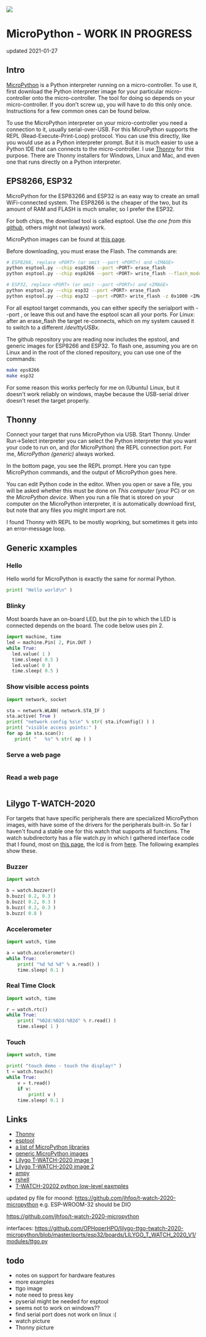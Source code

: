 ![](images/micro-python.png)

# MicroPython - WORK IN PROGRESS

updated 2021-01-27

## Intro

[MicroPython]() is a Python interpreter running on a micro-controller.
To use it, first download the Python interpreter image for
your particular micro-controller onto the micro-controller.
The tool for doing so depends on your micro-controller.
If you don't screw up, you will have to do this only once.
Instructions for a few common ones can be found below.

To use the MicroPython interpreter on your micro-controller
you need a connection to it, usually serial-over-USB.
For this MicroPython supports the REPL 
(Read-Execute-Print-Loop) protocol.
Yiou can use this directly, 
like you would use as a Python interpreter prompt.
But it is much easier to use a Python IDE that can connects
to the micro-controller.
I use
[Thonny](https://thonny.org)
for this purpose.
There are Thonny installers for Windows, Linux and Mac,
and even one that runs directly on a Python interpreter.

## EPS8266, ESP32

MicroPython for the ESP83266 and ESP32 is an easy way to
create an small WiFi-connected system.
The ESP8266 is the cheaper of the two, 
but its amount of RAM and FLASH is much smaller,
so I prefer the ESP32.

For both chips, the download tool is called esptool.
Use *the one from this 
[github](https://github.com/espressif/esptool)*,
others might not (always) work.

MicroPython images can be found at
[this page](https://micropython.org/download/all).

Before downloading, you must erase the Flash. 
The commands are:

```bash
# ESP8266, replace <PORT> (or omit --port <PORT>) and <IMAGE>
python esptool.py --chip esp8266 --port <PORT> erase_flash
python esptool.py --chip esp8266 --port <PORT> write_flash --flash_mode dio --flash_size detect 0x0 <IMAGE>
```

```bash
# ESP32, replace <PORT> (or omit --port <PORT>) and <IMAGE>
python esptool.py --chip esp32 --port <PORT> erase_flash
python esptool.py --chip esp32 --port <PORT> write_flash -z 0x1000 <IMAGE>
```

For all esptool target commands, you can either specify the
serialport with --port <PORT>, or leave this out and have the
esptool scan all your ports. 
For Linux: after an erase_flash the target re-connects, 
which on my system caused it to switch to a different */dev/ttyUSBx*.

The github repository you are reading now includes the
epstool, and generic images for ESP8266 and ESP32.
To flash one, assuming you are on Linux and in the root of
the cloned repository, you can use one of the commands:

```bash
make eps8266
make esp32
```

For some reason this works perfecly for me on (Ubuntu) Linux, 
but it doesn't work reliably on windows, 
maybe because the USB-serial driver doesn't reset the target properly.

## Thonny

Connect your target that runs MicroPython via USB.
Start Thonny.
Under Run->Select interpreter you can select the Python
interpreter that you want your code to run on, and
(for MicroPython) the REPL connection port.
For me, *MicroPython (generic)* always worked.

In the bottom page, you see the REPL prompt. 
Here you can type MicroPython commands, 
and the output of MicroPython goes here.

You can edit Python code in the editor.
When you open or save a file, you will be asked whether
this must be done on *This computer* (your PC) or on the
*MicroPython device*.
When you run a file that is stored on your computer
on the MicroPython interpreter, it is automatically download
first, but note that any files you might import are not.

I found Thonny with REPL to be mostly woprking, but sometimes
it gets into an error-message loop.

## Generic xxamples

### Hello

Hello world for MicroPython is exactly the same for normal Python.

```Python
print( "Hello world\n" )
```

### Blinky

Most boards have an on-board LED, but the pin to which the LED is 
connected depends on the board.
The code below uses pin 2.

```Python
import machine, time
led = machine.Pin( 2, Pin.OUT )
while True:
  led.value( 1 )
  time.sleep( 0.5 )
  led.value( 0 )
  time.sleep( 0.5 )
```

### Show visible access points

```Python
import network, socket

sta = network.WLAN( network.STA_IF )
sta.active( True )
print( "network config %s\n" % str( sta.ifconfig() ) )
print( "visible access points:" )
for ap in sta.scan():
   print( "   %s" % str( ap ) )
```

### Serve a web page

```Python
```

### Read a web page

```Python
```

## Lilygo T-WATCH-2020

For targets that have specific peripherals there are specialized
MicroPython images, with have some of the drivers for the
peripherals built-in. 
So far I haven't found a stable one for this watch that supports all functions.
The watch subdirectorty has a file watch.py 
in which I gathered interface code that I found,
most on 
[this page](https://nick.zoic.org/art/lilygo-ttgo-t-watch-2020/),
the lcd is from
[here](https://gitlab.com/mooond/t-watch2020-esp32-with-micropython).
The following examples show these.

### Buzzer

```Python
import watch

b = watch.buzzer()
b.buzz( 0.2, 0.3 )
b.buzz( 0.2, 0.3 )
b.buzz( 0.2, 0.3 )
b.buzz( 0.8 )
```

### Accelerometer

```Python
import watch, time

a = watch.accelerometer()
while True:
    print( "%d %d %d" % a.read() )
    time.sleep( 0.1 )
```

### Real Time Clock

```Python
import watch, time

r = watch.rtc()
while True:
    print( "%02d:%02d:%02d" % r.read() )
    time.sleep( 1 )
```
### Touch

```Python
import watch, time

print( "touch demo - touch the display!" )
t = watch.touch()
while True:
    v = t.read()
    if v:
        print( v )
    time.sleep( 0.1 )
```




## Links
- [Thonny](https://thonny.org)
- [esptool](https://github.com/espressif/esptool)
- [a list of MicroPython libraries](https://awesome-micropython.com)
- [generic MicroPython images](https://micropython.org/download/all)
- [Lilygo T-WATCH-2020 image 1](https://gitlab.com/mooond/t-watch2020-esp32-with-micropython)
- [Lilygo T-WATCH-2020 image 2](https://github.com/OPHoperHPO/lilygo-ttgo-twatch-2020-micropython)
- [ampy](https://github.com/scientifichackers/ampy)
- [rshell](https://github.com/dhylands/rshell)
- [T-WATCH-20202 python low-level eaxmples](https://nick.zoic.org/art/lilygo-ttgo-t-watch-2020/)

updated py file for moond: https://github.com/jhfoo/t-watch-2020-micropython
e.g. ESP-WROOM-32 should be DIO

https://github.com/jhfoo/t-watch-2020-micropython

interfaces:
https://github.com/OPHoperHPO/lilygo-ttgo-twatch-2020-micropython/blob/master/ports/esp32/boards/LILYGO_T_WATCH_2020_V1/modules/ttgo.py

## todo
- notes on support for hardware features
- more examples
- ttgo image
- note need to press key
- pyserial might be needed for esptool
- seems not to work on windows??
- find serial port does not work on linux :(
- watch picture
- Thonny picture


